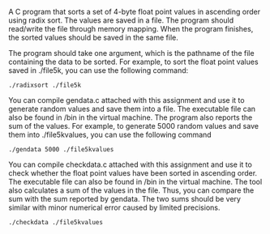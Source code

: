 A C program that sorts a set of 4-byte float point values in ascending order using radix sort. 
The values are saved in a file. The program should read/write the file through memory mapping. 
When the program finishes, the sorted values should be saved in the same file.

The program should take one argument, which is the pathname of the file containing the data to be sorted. For example, to sort the float point values saved in ./file5k, you can use the following command:
```
./radixsort ./file5k
```

You can compile gendata.c attached with this assignment and use it to generate random values and save them into a file. The executable file can also be found in /bin in the virtual machine. The program also reports the sum of the values. For example, to generate 5000 random values and save them into ./file5kvalues, you can use the following command
```
./gendata 5000 ./file5kvalues
```

You can compile checkdata.c attached with this assignment and use it to check whether the float point values have been sorted in ascending order. The executable file can also be found in /bin in the virtual machine. The tool also calculates a sum of the values in the file. Thus, you can compare the sum with the sum reported by gendata. The two sums should be very similar with minor numerical error caused by limited precisions.
```
./checkdata ./file5kvalues
```
